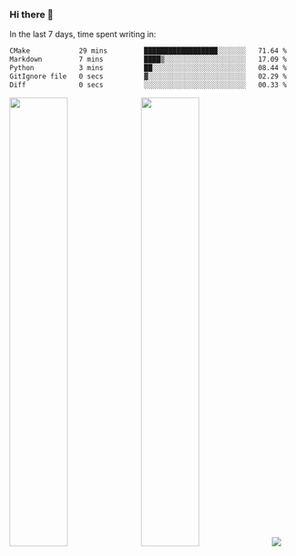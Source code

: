 ### Hi there 👋

In the last 7 days, time spent writing in:

<!--START_SECTION:waka-->

```txt
CMake            29 mins         ██████████████████░░░░░░░   71.64 %
Markdown         7 mins          ████▒░░░░░░░░░░░░░░░░░░░░   17.09 %
Python           3 mins          ██░░░░░░░░░░░░░░░░░░░░░░░   08.44 %
GitIgnore file   0 secs          ▓░░░░░░░░░░░░░░░░░░░░░░░░   02.29 %
Diff             0 secs          ░░░░░░░░░░░░░░░░░░░░░░░░░   00.33 %
```

<!--END_SECTION:waka-->

<img src="https://wakatime.com/share/@jimtje/5d0c92de-08f8-4a72-8f2f-6a9693d1e318.svg" width=45% height=45%> <img src="https://wakatime.com/share/@jimtje/501498ae-bda5-4da7-a89d-b40bcdd5556d.svg" width=45% height=45%>
![](https://hit.yhype.me/github/profile?user_id=43537315)
